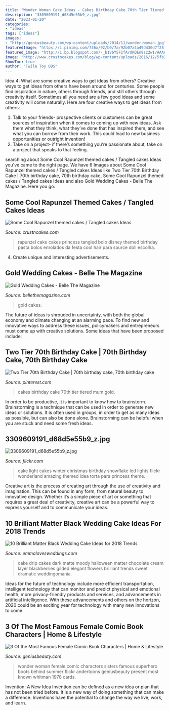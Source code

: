 ```yaml
---
title: "Wonder Woman Cake Ideas - Cakes Birthday Cake 70th Tier Tiered Mum Gold"
description: "3309609191_d68d5e55b9_z.jpg"
date: "2023-01-20"
categories:
- "ideas"
tags: ["ideas"]
images:
- "http://geniusbeauty.com/wp-content/uploads/2014/11/wonder-woman.jpg"
featuredImage: "https://i.pinimg.com/736x/92/b0/7a/92b07a4a49d430d7f28f4e45cc281b90--th-birthday-cake-occasion-cakes.jpg"
featured_image: "http://1.bp.blogspot.com/-_b1V6Y5FIfA/URQEn8sz2wI/AAAAAAAAVlk/SlXEETpa81s/s1600/gold-wedding-cakes-27.jpg"
image: "http://www.crustncakes.com/blog/wp-content/uploads/2016/12/5fb2b81e7194b0770d6c47e7ddeb3091.jpg"
ShowToc: true
author: "Twila Toy DDS"
---
```



Idea 4: What are some creative ways to get ideas from others?
Creative ways to get ideas from others have been around for centuries. Some people find inspiration in nature, others through friends, and still others through creativity itself. Sometimes all you need are a few good ideas and some creativity will come naturally. Here are four creative ways to get ideas from others: 
1) Talk to your friends- prospective clients or customers can be great sources of inspiration when it comes to coming up with new ideas. Ask them what they think, what they’ve done that has inspired them, and see what you can borrow from their work. This could lead to new business opportunities or outright invention! 
2) Take on a project- if there’s something you’re passionate about, take on a project that speaks to that feeling.

	

		
searching about Some Cool Rapunzel themed cakes / Tangled cakes Ideas you've came to the right page. We have 6 Images about Some Cool Rapunzel themed cakes / Tangled cakes Ideas like Two Tier 70th Birthday Cake | 70th birthday cake, 70th birthday cake, Some Cool Rapunzel themed cakes / Tangled cakes Ideas and also Gold Wedding Cakes - Belle The Magazine. Here you go:
		
    
## Some Cool Rapunzel Themed Cakes / Tangled Cakes Ideas

<img loading=lazy src="http://www.crustncakes.com/blog/wp-content/uploads/2016/12/5fb2b81e7194b0770d6c47e7ddeb3091.jpg" onerror="this.onerror=null;this.src='https://tse4.mm.bing.net/th?id=OIP.pwE0yphLVsdF6EKB3SzsMwHaJ4&amp;pid=15.1';" alt="Some Cool Rapunzel themed cakes / Tangled cakes Ideas">

_Source: crustncakes.com_

>rapunzel cake cakes princess tangled bolo disney themed birthday pasta bolos enrolados da festa cool hair para source doll escolha. 

	

4. Create unique and interesting advertisements.

    
## Gold Wedding Cakes - Belle The Magazine

<img loading=lazy src="http://1.bp.blogspot.com/-_b1V6Y5FIfA/URQEn8sz2wI/AAAAAAAAVlk/SlXEETpa81s/s1600/gold-wedding-cakes-27.jpg" onerror="this.onerror=null;this.src='https://tse3.mm.bing.net/th?id=OIP.Oe2dk5aa05AyCtGm6_VkiQHaLH&amp;pid=15.1';" alt="Gold Wedding Cakes - Belle The Magazine">

_Source: bellethemagazine.com_

>gold cakes. 

	

The future of ideas is shrouded in uncertainty, with both the global economy and climate changing at an alarming pace. To find new and innovative ways to address these issues, policymakers and entrepreneurs must come up with creative solutions. Some ideas that have been proposed include: 

    
## Two Tier 70th Birthday Cake | 70th Birthday Cake, 70th Birthday Cake

<img loading=lazy src="https://i.pinimg.com/736x/92/b0/7a/92b07a4a49d430d7f28f4e45cc281b90--th-birthday-cake-occasion-cakes.jpg" onerror="this.onerror=null;this.src='https://tse1.mm.bing.net/th?id=OIP.2ZNS3cS50sPeLzU5R7jEaQHaJ4&amp;pid=15.1';" alt="Two Tier 70th Birthday Cake | 70th birthday cake, 70th birthday cake">

_Source: pinterest.com_

>cakes birthday cake 70th tier tiered mum gold. 

	

In order to be productive, it is important to know how to brainstorm. Brainstorming is a technique that can be used in order to generate new ideas or solutions. It is often used in groups, in order to get as many ideas as possible, but can also be done alone. Brainstorming can be helpful when you are stuck and need some fresh ideas.

    
## 3309609191_d68d5e55b9_z.jpg

<img loading=lazy src="http://farm4.staticflickr.com/3377/3309609191_d68d5e55b9_z.jpg" onerror="this.onerror=null;this.src='https://tse2.mm.bing.net/th?id=OIP.XqV0HdQAEOflkeijP3JTFAAAAA&amp;pid=15.1';" alt="3309609191_d68d5e55b9_z.jpg">

_Source: flickr.com_

>cake light cakes winter christmas birthday snowflake led lights flickr wonderland amazing themed idea torta para princess theme. 

	

Creative art is the process of creating art through the use of creativity and imagination. This can be found in any form, from natural beauty to innovative design. Whether it’s a simple piece of art or something that requires a great deal of creativity, creative art can be a powerful way to express yourself and to communicate your ideas.

    
## 10 Brilliant Matter Black Wedding Cake Ideas For 2018 Trends

<img loading=lazy src="http://emmalovesweddings.com/wp-content/uploads/2018/02/vintage-matter-black-wedding-cake-ideas.jpg" onerror="this.onerror=null;this.src='https://tse1.mm.bing.net/th?id=OIP.oD1ZlPqq1ftZYhq4TkJnoAHaKj&amp;pid=15.1';" alt="10 Brilliant Matter Black Wedding Cake Ideas for 2018 Trends">

_Source: emmalovesweddings.com_

>cake drip cakes dark matte moody halloween matter chocolate cream layer blackberries gilded elegant flowers brilliant trends sweet dramatic weddingomania. 

	

Ideas for the future of technology include more efficient transportation, intelligent technology that can monitor and predict physical and emotional health, more privacy-friendly products and services, and advancements in artificial intelligence. With these advancements and others on the horizon, 2020 could be an exciting year for technology with many new innovations to come.

    
## 3 Of The Most Famous Female Comic Book Characters | Home &amp; Lifestyle

<img loading=lazy src="http://geniusbeauty.com/wp-content/uploads/2014/11/wonder-woman.jpg" onerror="this.onerror=null;this.src='https://tse1.mm.bing.net/th?id=OIP.FKjdkoi8NuAEMux71zO3AQHaK5&amp;pid=15.1';" alt="3 Of the Most Famous Female Comic Book Characters | Home &amp; Lifestyle">

_Source: geniusbeauty.com_

>wonder woman female comic characters sisters famous superhero boots behind summer flickr andertoons geniusbeauty present most known whitman 1978 cards. 

	

Invention: A New Idea
Invention can be defined as a new idea or plan that has not been tried before. It is a new way of doing something that can make a difference. Inventions have the potential to change the way we live, work, and learn.


